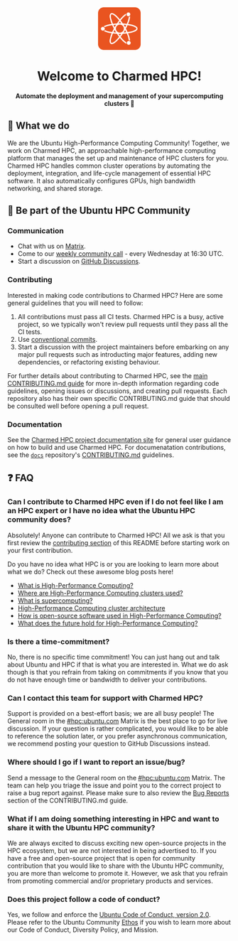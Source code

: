 <div align="center">

<img src="../.github/images/charmed-hpc-logo.png" alt="HPC logo of white atom symbol on Ubuntu orange background" style="width: 10vw;" />

# Welcome to Charmed HPC!

__Automate the deployment and management of your supercomputing clusters 🚀__

</div>

## 🔬 What we do 

We are the Ubuntu High-Performance Computing Community! Together, we work on Charmed HPC, an approachable high-performance computing platform that manages the set up and 
maintenance of HPC clusters for you. Charmed HPC handles common cluster operations by automating the deployment, 
integration, and life-cycle management of essential HPC software. It also automatically configures GPUs, high bandwidth networking, and shared storage.

## 🤝 Be part of the Ubuntu HPC Community

### Communication

* Chat with us on [Matrix](https://matrix.to/#/#hpc:ubuntu.com).
* Come to our [weekly community call](https://meet.jit.si/Ubuntu-HPC&sa=D&source=calendar&ust=1750641827322789&usg=AOvVaw2czyrm-Ywrc9xBB7xB4tvJ) - every Wednesday at 16:30 UTC.
* Start a discussion on [GitHub Discussions](https://github.com/orgs/charmed-hpc/discussions).

### Contributing

Interested in making code contributions to Charmed HPC? Here are some general guidelines that you will need to follow:

1. All contributions must pass all CI tests. Charmed HPC is a busy, active project, so we typically won't review pull requests until they pass all the CI tests.
2. Use [conventional commits](https://www.conventionalcommits.org/en/v1.0.0/).
3. Start a discussion with the project maintainers before embarking on any major pull requests such as introducting major features, adding new dependencies, or refactoring existing behaviour. 

For further details about contributing to Charmed HPC, see the [main CONTRIBUTING.md guide](https://github.com/charmed-hpc/.github/blob/main/CONTRIBUTING.md) for more in-depth information regarding code guidelines, opening issues or discussions, and creating pull requests. Each repository also has their own specific CONTRIBUTING.md guide that should be consulted well before opening a pull request.

### Documentation

See the [Charmed HPC project documentation site](https://documentation.ubuntu.com/charmed-hpc/latest/) for general user guidance on how to build and use Charmed HPC. For documenatation contributions, see the [`docs`](https://github.com/charmed-hpc/docs) repository's [CONTRIBUTING.md](https://github.com/charmed-hpc/docs/blob/main/CONTRIBUTING.md) guidelines.

## ❓ FAQ

### Can I contribute to Charmed HPC even if I do not feel like I am an HPC expert or I have no idea what the Ubuntu HPC community does?

Absolutely! Anyone can contribute to Charmed HPC! All we ask is that you first review the [contributing section](#contributing) of this README before starting work on your first contribution.

Do you have no idea what HPC is or you are looking to learn more about what we do? Check out these awesome blog posts here!

- [What is High-Performance Computing?](https://ubuntu.com/blog/what-is-high-performance-computing-hpc-part-1)
- [Where are High-Performance Computing clusters used?](https://ubuntu.com/blog/high-performance-computing-hpc-anywhere-part-2)
- [What is supercomputing?](https://ubuntu.com/blog/what-is-supercomputing-part-3)
- [High-Performance Computing cluster architecture](https://ubuntu.com/blog/hpc-cluster-architecture-part-4)
- [How is open-source software used in High-Performance Computing?](https://ubuntu.com/blog/open-source-in-hpc-part-5)
- [What does the future hold for High-Performance Computing?](https://ubuntu.com/blog/high-performance-computing-hpc-technologies-what-does-the-future-hold-part-6)

### Is there a time-commitment?

No, there is no specific time commitment! You can just hang out and talk about Ubuntu and HPC if that is what you are interested in. What we do ask though is that you refrain from taking on commitments if you know that you do not have enough time or bandwidth to deliver your contributions.

### Can I contact this team for support with Charmed HPC?

Support is provided on a best-effort basis; we are all busy people! The General room in the [#hpc:ubuntu.com](https://matrix.to/#/#hpc:ubuntu.com) Matrix is the best place to go for live discussion. If your question is rather complicated, you would like to be able to reference the solution later, or you prefer asynchronous communication, we recommend posting your question to GitHub Discussions instead.

### Where should I go if I want to report an issue/bug?

Send a message to the General room on the [#hpc:ubuntu.com](https://matrix.to/#/#hpc:ubuntu.com) Matrix. The team can help you triage the issue and point you to the correct project to raise a bug report against. Please make sure to also review the [Bug Reports](https://github.com/charmed-hpc/.github/blob/main/CONTRIBUTING.md#bug-reports) section of the CONTRIBUTING.md guide. 

### What if I am doing something interesting in HPC and want to share it with the Ubuntu HPC community?

We are always excited to discuss exciting new open-source projects in the HPC ecosystem, but we are not interested in being advertised to. If you have a free and open-source project that is open for community contribution that you would like to share with the Ubuntu HPC community, you are more than welcome to promote it. However, we ask that you refrain from promoting commercial and/or proprietary products and services.

### Does this project follow a code of conduct?

Yes, we follow and enforce the [Ubuntu Code of Conduct, version 2.0](https://ubuntu.com/community/ethos/code-of-conduct). Please refer to the Ubuntu Community [Ethos](https://ubuntu.com/community/ethos) if you wish to learn more about our Code of Conduct, Diversity Policy, and Mission.
